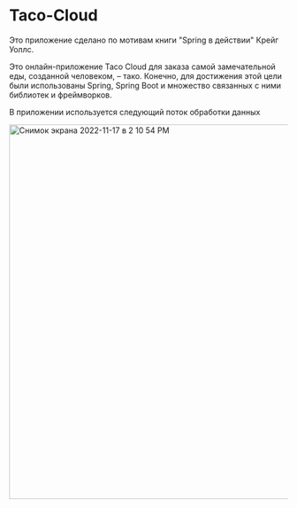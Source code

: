 # Taco-Cloud
Это приложение сделано по мотивам книги "Spring в действии" Крейг Уоллс.

Это онлайн-приложение Taco Cloud для заказа самой замечательной еды, созданной человеком, – тако. 
Конечно, для достижения этой цели были использованы Spring, Spring Boot и множество связанных с ними библиотек и фреймворков.

В приложении используется следующий поток обработки данных

<img width="676" alt="Снимок экрана 2022-11-17 в 2 10 54 PM" src="https://user-images.githubusercontent.com/94602550/202431273-786887ff-6f0e-4f14-bee0-7127f512db85.png">

